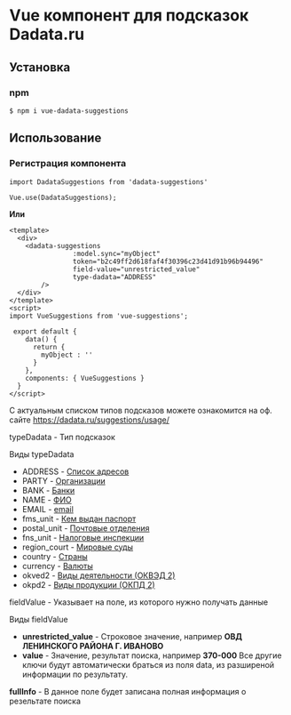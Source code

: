 # **Vue компонент для подсказок Dadata.ru**

## **Установка**
### **npm**
```
$ npm i vue-dadata-suggestions
```

## **Использование**

### **Регистрация компонента**
```
import DadataSuggestions from 'dadata-suggestions'

Vue.use(DadataSuggestions);
```
**Или**
```
<template>
  <div>
    <dadata-suggestions
                :model.sync="myObject"
                token="b2c49ff2d618faf4f30396c23d41d91b96b94496"
                field-value="unrestricted_value"
                type-dadata="ADDRESS"
        />
  </div>
</template>
<script>
import VueSuggestions from 'vue-suggestions';

 export default {
    data() {
      return {
        myObject : ''
      }
    },
    components: { VueSuggestions }
  }
</script>
```


С актуальным списком типов подсказов можете ознакомится на оф. сайте https://dadata.ru/suggestions/usage/

typeDadata - Тип подсказок

Виды typeDadata 
* ADDRESS - [Список адресов](https://dadata.ru/suggestions/usage/address/)
* PARTY - [Организации](https://dadata.ru/suggestions/usage/bank/)
* BANK - [Банки](https://dadata.ru/suggestions/usage/bank/)
* NAME - [ФИО](https://dadata.ru/suggestions/usage/name/)
* EMAIL - [email](https://dadata.ru/suggestions/usage/email/)
* fms_unit - [Кем выдан паспорт](https://dadata.ru/suggestions/outward/fms_unit/)
* postal_unit - [Почтовые отделения](https://dadata.ru/suggestions/outward/postal_unit/)
* fns_unit - [Налоговые инспекции](https://dadata.ru/suggestions/outward/fns_unit/)
* region_court - [Мировые суды](https://dadata.ru/suggestions/outward/region_court/)
* country - [Страны](https://dadata.ru/suggestions/outward/country/)
* currency - [Валюты](https://dadata.ru/suggestions/outward/currency/)
* okved2 - [Виды деятельности (ОКВЭД 2)](https://dadata.ru/suggestions/outward/okved2/)
* okpd2 - [Виды продукции (ОКПД 2)](https://dadata.ru/suggestions/outward/okpd2/)

fieldValue - Указывает на поле, из которого нужно получать данные 

Виды fieldValue 
* **unrestricted_value** - Строковое значение, например **ОВД ЛЕНИНСКОГО РАЙОНА Г. ИВАНОВО**
* **value** - Значение, результат поиска, например **370-000**
Все другие ключи будут автоматически браться из поля data, из разширеной информации по результату. 

**fullInfo** - В данное поле будет записана полная информация о резельтате поиска